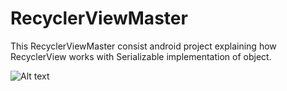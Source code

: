 # RecyclerViewMaster
This RecyclerViewMaster consist android project explaining how RecyclerView works with Serializable implementation of object.

![Alt text](/JsonParsingUsingHttpUrlConnection/blob/master/device-2017-08-02-142630.png?raw=true "Screenshot")
